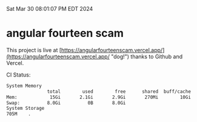Sat Mar 30 08:01:07 PM EDT 2024

# angular fourteen scam


This project is live at [https://angularfourteenscam.vercel.app/](https://angularfourteenscam.vercel.app/ "dog!") thanks to Github and Vercel.

CI Status: 

```bash
System Memory
               total        used        free      shared  buff/cache   available
Mem:            15Gi       2.1Gi       2.9Gi       270Mi        10Gi        13Gi
Swap:          8.0Gi          0B       8.0Gi
System Storage
705M	.
```
```bash
